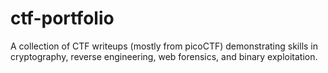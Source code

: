 # ctf-portfolio
A collection of CTF writeups (mostly from picoCTF) demonstrating skills in cryptography, reverse engineering, web forensics, and binary exploitation.
